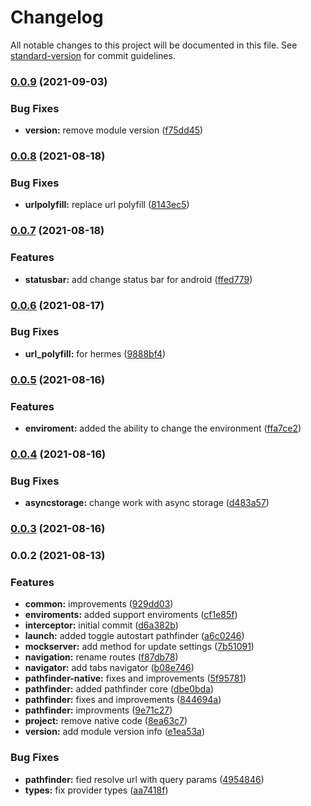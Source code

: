 # Changelog

All notable changes to this project will be documented in this file. See [standard-version](https://github.com/conventional-changelog/standard-version) for commit guidelines.

### [0.0.9](https://git.appkode.ru/ca/react-native-pathfinder/compare/v0.0.8...v0.0.9) (2021-09-03)


### Bug Fixes

* **version:** remove module version ([f75dd45](https://git.appkode.ru/ca/react-native-pathfinder/commit/f75dd45ad70ab07e23c4645da9c1a521092577ab))

### [0.0.8](https://git.appkode.ru/ca/react-native-pathfinder/compare/v0.0.7...v0.0.8) (2021-08-18)


### Bug Fixes

* **urlpolyfill:** replace url polyfill ([8143ec5](https://git.appkode.ru/ca/react-native-pathfinder/commit/8143ec5e0fe97c6e57ff8df79007ff4bdd5dcc8c))

### [0.0.7](https://git.appkode.ru/ca/react-native-pathfinder/compare/v0.0.6...v0.0.7) (2021-08-18)


### Features

* **statusbar:** add change status bar for android ([ffed779](https://git.appkode.ru/ca/react-native-pathfinder/commit/ffed779ebf1d6d51700dc47925a03014c404e6fe))

### [0.0.6](https://git.appkode.ru/ca/react-native-pathfinder/compare/v0.0.5...v0.0.6) (2021-08-17)


### Bug Fixes

* **url_polyfill:** for hermes ([9888bf4](https://git.appkode.ru/ca/react-native-pathfinder/commit/9888bf4445de137462d020fea5452d36e1e6b01c))

### [0.0.5](https://git.appkode.ru/ca/react-native-pathfinder/compare/v0.0.4...v0.0.5) (2021-08-16)


### Features

* **enviroment:** added the ability to change the environment ([ffa7ce2](https://git.appkode.ru/ca/react-native-pathfinder/commit/ffa7ce20a877f23c008b288ba3e14017e9ccc364))

### [0.0.4](https://git.appkode.ru/ca/react-native-pathfinder/compare/v0.0.3...v0.0.4) (2021-08-16)


### Bug Fixes

* **asyncstorage:** change work with async storage ([d483a57](https://git.appkode.ru/ca/react-native-pathfinder/commit/d483a57eacf13ce74ca12fa85f985ba84728bd51))

### [0.0.3](https://git.appkode.ru/ca/react-native-pathfinder/compare/v0.0.2...v0.0.3) (2021-08-16)

### 0.0.2 (2021-08-13)


### Features

* **common:** improvements ([929dd03](https://git.appkode.ru/ca/react-native-pathfinder/commit/929dd037458e90603b9c4cd22c4d625bb8116a12))
* **enviroments:** added support enviroments ([cf1e85f](https://git.appkode.ru/ca/react-native-pathfinder/commit/cf1e85f0c77d773b7424392d69f3ac75c3245e44))
* **interceptor:** initial commit ([d6a382b](https://git.appkode.ru/ca/react-native-pathfinder/commit/d6a382bd7d8643d55f2d53f5c4d4e7f5dc7f3f4f))
* **launch:** added toggle autostart pathfinder ([a6c0246](https://git.appkode.ru/ca/react-native-pathfinder/commit/a6c0246ed9024b33fcccb9a690ae4dba594fb0cc))
* **mockserver:** add method for update settings ([7b51091](https://git.appkode.ru/ca/react-native-pathfinder/commit/7b510914b161ecdc21033553cfda2c1f21562504))
* **navigation:** rename routes ([f87db78](https://git.appkode.ru/ca/react-native-pathfinder/commit/f87db78f2962aa3699f25f43c2b819734d216285))
* **navigator:** add tabs navigator ([b08e746](https://git.appkode.ru/ca/react-native-pathfinder/commit/b08e746bce4e62c63a84c93f6f28171dded0f5a7))
* **pathfinder-native:** fixes and improvements ([5f95781](https://git.appkode.ru/ca/react-native-pathfinder/commit/5f95781fc311d7f7c89cd77d59d6c4142e2bed9c))
* **pathfinder:** added pathfinder core ([dbe0bda](https://git.appkode.ru/ca/react-native-pathfinder/commit/dbe0bda5aa3768764e1e28eb824ceb99b8dd302a))
* **pathfinder:** fixes and improvements ([844694a](https://git.appkode.ru/ca/react-native-pathfinder/commit/844694aa08566a0dada652f87d2361c4539cdb63))
* **pathfinder:** improvments ([9e71c27](https://git.appkode.ru/ca/react-native-pathfinder/commit/9e71c27d2f52393618924de9244103670a41a1a2))
* **project:** remove native code ([8ea63c7](https://git.appkode.ru/ca/react-native-pathfinder/commit/8ea63c7062081237fffcfb7e26839828be1b25e0))
* **version:** add module version info ([e1ea53a](https://git.appkode.ru/ca/react-native-pathfinder/commit/e1ea53abb91a004aa2867cc68a050e7e610991ef))


### Bug Fixes

* **pathfinder:** fied resolve url with query params ([4954846](https://git.appkode.ru/ca/react-native-pathfinder/commit/49548462697701586f85d3ad69c365e904350d75))
* **types:** fix provider types ([aa7418f](https://git.appkode.ru/ca/react-native-pathfinder/commit/aa7418fd603d17d297c32f8b5b0667aaae342443))
